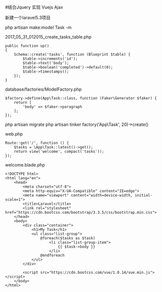 #结合Jquery 实现 Vuejs Ajax

新建一个laravel5.3项目

php artisan make:model Task -m

2017_05_31_012015_create_tasks_table.php
```
public function up()
{
    Schema::create('tasks', function (Blueprint $table) {
        $table->increments('id');
        $table->text('body');
        $table->boolean('completed')->default(0);
        $table->timestamps();
    });
}
```

database/factories/ModelFactory.php
```
$factory->define(App\Task::class, function (Faker\Generator $faker) {
    return [
        'body' => $faker->paragraph
    ];
});
```

php artisan migrate
php artisan tinker
factory('App\Task', 20)->create()

web.php
```
Route::get('/', function () {
    $tasks = \App\Task::latest()->get();
    return view('welcome', compact('tasks'));
});
```

welcome.blade.php
```
<!DOCTYPE html>
<html lang="en">
    <head>
        <meta charset="utf-8">
        <meta http-equiv="X-UA-Compatible" content="IE=edge">
        <meta name="viewport" content="width=device-width, initial-scale=1">
        <title>Laravel</title>
        <link rel="stylesheet" href="https://cdn.bootcss.com/bootstrap/3.3.5/css/bootstrap.min.css">
    </head>
    <body>
        <div class="container">
            <h1>My Task</h1>
            <ul class="list-group">
                @foreach($tasks as $task)
                    <li class="list-group-item">
                        {{ $task->body }}
                    </li>
                @endforeach
            </ul>
        </div>

        <script src="https://cdn.bootcss.com/vue/1.0.14/vue.min.js"></script>
    </body>
</html>
```